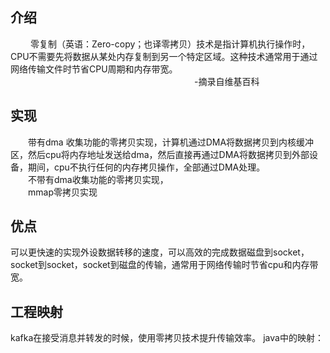 ## 介绍 ##
&emsp;&emsp; 零复制（英语：Zero-copy；也译零拷贝）技术是指计算机执行操作时，CPU不需要先将数据从某处内存复制到另一个特定区域。这种技术通常用于通过网络传输文件时节省CPU周期和内存带宽。  
&emsp;&emsp;&emsp;&emsp;&emsp;&emsp;&emsp;&emsp;&emsp;&emsp;&emsp;&emsp;&emsp;&emsp;&emsp;&emsp;&emsp;&emsp;&emsp;&emsp;&emsp;-摘录自维基百科
## 实现 ##
&emsp;&emsp;带有dma 收集功能的零拷贝实现，计算机通过DMA将数据拷贝到内核缓冲区，然后cpu将内存地址发送给dma，然后直接再通过DMA将数据拷贝到外部设备，期间，cpu不执行任何的内存拷贝操作，全部通过DMA处理。  
&emsp;&emsp;不带有dma收集功能的零拷贝实现，  
&emsp;&emsp;mmap零拷贝实现  
## 优点 ##
可以更快速的实现外设数据转移的速度，可以高效的完成数据磁盘到socket，socket到socket，socket到磁盘的传输，通常用于网络传输时节省cpu和内存带宽。
## 工程映射 ##
kafka在接受消息并转发的时候，使用零拷贝技术提升传输效率。
java中的映射：
